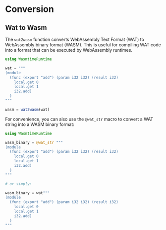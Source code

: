 # Conversion

## Wat to Wasm

The `wat2wasm` function converts WebAssembly Text Format (WAT) to WebAssembly binary format (WASM).
This is useful for compiling WAT code into a format that can be executed by WebAssembly runtimes.

```julia
using WasmtimeRuntime

wat = """
(module
  (func (export "add") (param i32 i32) (result i32)
    local.get 0
    local.get 1
    i32.add)
  )
"""

wasm = wat2wasm(wat)
```

For convenience, you can also use the `@wat_str` macro to convert a WAT string into a WASM binary format:

```julia
using WasmtimeRuntime

wasm_binary = @wat_str """
(module
  (func (export "add") (param i32 i32) (result i32)
    local.get 0
    local.get 1
    i32.add)
  )
"""

# or simply:

wasm_binary = wat"""
(module
  (func (export "add") (param i32 i32) (result i32)
    local.get 0
    local.get 1
    i32.add)
  )
"""
```
